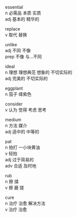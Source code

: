 essential  
n 必需品 本质 实质  
adj 基本的 精华的  

replace  
v 取代 替换  

unlike  
adj 不同 不像  
prep 不像 与...不同  

ideal  
n 理想 理想典范 想象的 不切实际的  
adj 完美的 不切实际的  

eggplant  
n 茄子 绛紫色  

consider  
v 认为 觉得 考虑 思考  

medium  
n 方法 媒介  
adj 适中的 中等的  

pat  
n 拍打 一小块黄油  
v 轻拍  
adj 过于简易的  
adv 合适 及时地  

rub  
n 擦 揉  
v 擦 磨 搓  

cure  
n 治疗 治愈 解决方法  
v 治疗 治愈  

